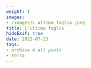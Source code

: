 ```yaml
---
weight: 1
images:
- /images/L_ultima_foglia.jpeg
title: L'ultima foglia
hideExif: true
date: 2022-07-23
tags:
- archive # all posts
- terra
---
```

